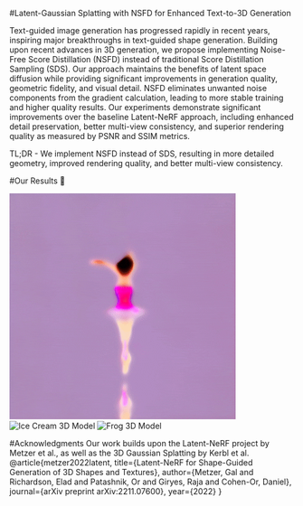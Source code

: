 #Latent-Gaussian Splatting with NSFD for Enhanced Text-to-3D Generation

Text-guided image generation has progressed rapidly in recent years, inspiring major breakthroughs in text-guided shape generation. Building upon recent advances in 3D generation, we propose implementing Noise-Free Score Distillation (NSFD) instead of traditional Score Distillation Sampling (SDS). Our approach maintains the benefits of latent space diffusion while providing significant improvements in generation quality, geometric fidelity, and visual detail.
NSFD eliminates unwanted noise components from the gradient calculation, leading to more stable training and higher quality results.
Our experiments demonstrate significant improvements over the baseline Latent-NeRF approach, including enhanced detail preservation, better multi-view consistency, and superior rendering quality as measured by PSNR and SSIM metrics.

TL;DR - We implement NSFD instead of SDS, resulting in more detailed geometry, improved rendering quality, and better multi-view consistency.


#Our Results :art:

![Ballerina 3D Model](Ballerina.gif)
![Ice Cream 3D Model](ice_cream.gif)
![Frog 3D Model](frog.gif)

#Acknowledgments
Our work builds upon the Latent-NeRF project by Metzer et al., as well as the 3D Gaussian Splatting by Kerbl et al.
@article{metzer2022latent,
  title={Latent-NeRF for Shape-Guided Generation of 3D Shapes and Textures},
  author={Metzer, Gal and Richardson, Elad and Patashnik, Or and Giryes, Raja and Cohen-Or, Daniel},
  journal={arXiv preprint arXiv:2211.07600},
  year={2022}
}
